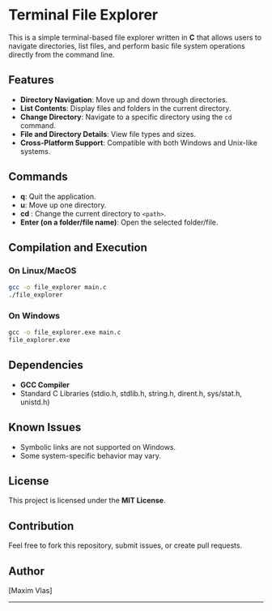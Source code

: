 # Terminal File Explorer

This is a simple terminal-based file explorer written in **C** that allows users to navigate directories, list files, and perform basic file system operations directly from the command line.

## Features
- **Directory Navigation**: Move up and down through directories.
- **List Contents**: Display files and folders in the current directory.
- **Change Directory**: Navigate to a specific directory using the `cd` command.
- **File and Directory Details**: View file types and sizes.
- **Cross-Platform Support**: Compatible with both Windows and Unix-like systems.

## Commands
- **q**: Quit the application.
- **u**: Move up one directory.
- **cd <path>**: Change the current directory to `<path>`.
- **Enter (on a folder/file name)**: Open the selected folder/file.

## Compilation and Execution

### On Linux/MacOS
```bash
gcc -o file_explorer main.c
./file_explorer
```

### On Windows
```cmd
gcc -o file_explorer.exe main.c
file_explorer.exe
```

## Dependencies
- **GCC Compiler**
- Standard C Libraries (stdio.h, stdlib.h, string.h, dirent.h, sys/stat.h, unistd.h)

## Known Issues
- Symbolic links are not supported on Windows.
- Some system-specific behavior may vary.


## License
This project is licensed under the **MIT License**.

## Contribution
Feel free to fork this repository, submit issues, or create pull requests.

## Author
[Maxim Vlas]   

---



